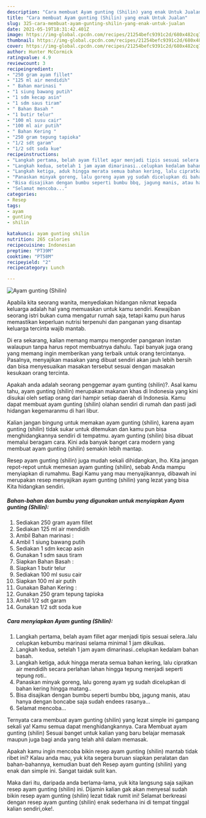 ```yaml
---
description: "Cara membuat Ayam gunting (Shilin) yang enak Untuk Jualan"
title: "Cara membuat Ayam gunting (Shilin) yang enak Untuk Jualan"
slug: 325-cara-membuat-ayam-gunting-shilin-yang-enak-untuk-jualan
date: 2021-05-19T18:31:42.401Z
image: https://img-global.cpcdn.com/recipes/21254befc9391c2d/680x482cq70/ayam-gunting-shilin-foto-resep-utama.jpg
thumbnail: https://img-global.cpcdn.com/recipes/21254befc9391c2d/680x482cq70/ayam-gunting-shilin-foto-resep-utama.jpg
cover: https://img-global.cpcdn.com/recipes/21254befc9391c2d/680x482cq70/ayam-gunting-shilin-foto-resep-utama.jpg
author: Hunter McCormick
ratingvalue: 4.9
reviewcount: 3
recipeingredient:
- "250 gram ayam fillet"
- "125 ml air mendidih"
- " Bahan marinasi "
- "1 siung bawang putih"
- "1 sdm kecap asin"
- "1 sdm saus tiram"
- " Bahan Basah "
- "1 butir telur"
- "100 ml susu cair"
- "100 ml air putih"
- " Bahan Kering "
- "250 gram tepung tapioka"
- "1/2 sdt garam"
- "1/2 sdt soda kue"
recipeinstructions:
- "Langkah pertama, belah ayam fillet agar menjadi tipis sesuai selera..lalu celupkan kebumbu marinasi selama minimal 1 jam dikulkas."
- "Langkah kedua, setelah 1 jam ayam dimarinasi..celupkan kedalam bahan basah."
- "Langkah ketiga, aduk hingga merata semua bahan kering, lalu cipratkan air mendidih secara perlahan lahan hingga tepung menjadi seperti tepung roti.."
- "Panaskan minyak goreng, lalu goreng ayam yg sudah dicelupkan di bahan kering hingga matang.."
- "Bisa disajikan dengan bumbu seperti bumbu bbq, jagung manis, atau hanya dengan boncabe saja sudah endees rasanya..."
- "Selamat mencoba..."
categories:
- Resep
tags:
- ayam
- gunting
- shilin

katakunci: ayam gunting shilin 
nutrition: 265 calories
recipecuisine: Indonesian
preptime: "PT39M"
cooktime: "PT58M"
recipeyield: "2"
recipecategory: Lunch

---
```



![Ayam gunting (Shilin)](https://img-global.cpcdn.com/recipes/21254befc9391c2d/680x482cq70/ayam-gunting-shilin-foto-resep-utama.jpg)

Apabila kita seorang wanita, menyediakan hidangan nikmat kepada keluarga adalah hal yang memuaskan untuk kamu sendiri. Kewajiban seorang istri bukan cuma mengatur rumah saja, tetapi kamu pun harus memastikan keperluan nutrisi terpenuhi dan panganan yang disantap keluarga tercinta wajib mantab.

Di era  sekarang, kalian memang mampu mengorder panganan instan walaupun tanpa harus repot membuatnya dahulu. Tapi banyak juga orang yang memang ingin memberikan yang terbaik untuk orang tercintanya. Pasalnya, menyajikan masakan yang dibuat sendiri akan jauh lebih bersih dan bisa menyesuaikan masakan tersebut sesuai dengan masakan kesukaan orang tercinta. 



Apakah anda adalah seorang penggemar ayam gunting (shilin)?. Asal kamu tahu, ayam gunting (shilin) merupakan makanan khas di Indonesia yang kini disukai oleh setiap orang dari hampir setiap daerah di Indonesia. Kamu dapat membuat ayam gunting (shilin) olahan sendiri di rumah dan pasti jadi hidangan kegemaranmu di hari libur.

Kalian jangan bingung untuk memakan ayam gunting (shilin), karena ayam gunting (shilin) tidak sukar untuk ditemukan dan kamu pun bisa menghidangkannya sendiri di tempatmu. ayam gunting (shilin) bisa dibuat memalui beragam cara. Kini ada banyak banget cara modern yang membuat ayam gunting (shilin) semakin lebih mantap.

Resep ayam gunting (shilin) juga mudah sekali dihidangkan, lho. Kita jangan repot-repot untuk memesan ayam gunting (shilin), sebab Anda mampu menyiapkan di rumahmu. Bagi Kamu yang mau menyajikannya, dibawah ini merupakan resep menyajikan ayam gunting (shilin) yang lezat yang bisa Kita hidangkan sendiri.

<!--inarticleads1-->

##### Bahan-bahan dan bumbu yang digunakan untuk menyiapkan Ayam gunting (Shilin):

1. Sediakan 250 gram ayam fillet
1. Sediakan 125 ml air mendidih
1. Ambil  Bahan marinasi :
1. Ambil 1 siung bawang putih
1. Sediakan 1 sdm kecap asin
1. Gunakan 1 sdm saus tiram
1. Siapkan  Bahan Basah :
1. Siapkan 1 butir telur
1. Sediakan 100 ml susu cair
1. Siapkan 100 ml air putih
1. Gunakan  Bahan Kering :
1. Gunakan 250 gram tepung tapioka
1. Ambil 1/2 sdt garam
1. Gunakan 1/2 sdt soda kue




<!--inarticleads2-->

##### Cara menyiapkan Ayam gunting (Shilin):

1. Langkah pertama, belah ayam fillet agar menjadi tipis sesuai selera..lalu celupkan kebumbu marinasi selama minimal 1 jam dikulkas.
1. Langkah kedua, setelah 1 jam ayam dimarinasi..celupkan kedalam bahan basah.
1. Langkah ketiga, aduk hingga merata semua bahan kering, lalu cipratkan air mendidih secara perlahan lahan hingga tepung menjadi seperti tepung roti..
1. Panaskan minyak goreng, lalu goreng ayam yg sudah dicelupkan di bahan kering hingga matang..
1. Bisa disajikan dengan bumbu seperti bumbu bbq, jagung manis, atau hanya dengan boncabe saja sudah endees rasanya...
1. Selamat mencoba...




Ternyata cara membuat ayam gunting (shilin) yang lezat simple ini gampang sekali ya! Kamu semua dapat menghidangkannya. Cara Membuat ayam gunting (shilin) Sesuai banget untuk kalian yang baru belajar memasak maupun juga bagi anda yang telah ahli dalam memasak.

Apakah kamu ingin mencoba bikin resep ayam gunting (shilin) mantab tidak ribet ini? Kalau anda mau, yuk kita segera buruan siapkan peralatan dan bahan-bahannya, kemudian buat deh Resep ayam gunting (shilin) yang enak dan simple ini. Sangat taidak sulit kan. 

Maka dari itu, daripada anda berlama-lama, yuk kita langsung saja sajikan resep ayam gunting (shilin) ini. Dijamin kalian gak akan menyesal sudah bikin resep ayam gunting (shilin) lezat tidak rumit ini! Selamat berkreasi dengan resep ayam gunting (shilin) enak sederhana ini di tempat tinggal kalian sendiri,oke!.

